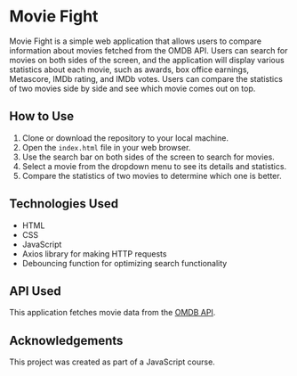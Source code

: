 # Movie Fight

Movie Fight is a simple web application that allows users to compare information about movies fetched from the OMDB API. Users can search for movies on both sides of the screen, and the application will display various statistics about each movie, such as awards, box office earnings, Metascore, IMDb rating, and IMDb votes. Users can compare the statistics of two movies side by side and see which movie comes out on top.

## How to Use

1. Clone or download the repository to your local machine.
2. Open the `index.html` file in your web browser.
3. Use the search bar on both sides of the screen to search for movies.
4. Select a movie from the dropdown menu to see its details and statistics.
5. Compare the statistics of two movies to determine which one is better.

## Technologies Used

- HTML
- CSS
- JavaScript
- Axios library for making HTTP requests
- Debouncing function for optimizing search functionality

## API Used

This application fetches movie data from the [OMDB API](http://www.omdbapi.com/).

## Acknowledgements

This project was created as part of a JavaScript course.
